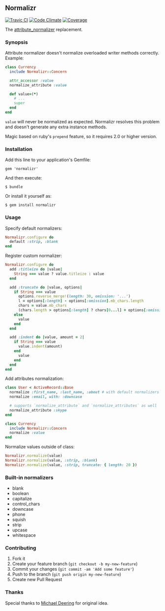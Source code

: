 ## Normalizr

[![Travic CI](http://img.shields.io/travis/dimko/normalizr.svg)](https://travis-ci.org/dimko/normalizr) [![Code Climate](http://img.shields.io/codeclimate/github/dimko/normalizr.svg)](https://codeclimate.com/github/dimko/normalizr) [![Coverage](http://img.shields.io/codeclimate/coverage/github/dimko/normalizr.svg)](https://codeclimate.com/github/dimko/normalizr)

The [attribute_normalizer](https://github.com/mdeering/attribute_normalizer) replacement.

### Synopsis

Attribute normalizer doesn't normalize overloaded writer methods correctly. Example:

```ruby
class Currency
  include Normalizr::Concern

  attr_accessor :value
  normalize_attribute :value

  def value=(*)
    # ...
    super
  end
end
```

`value` will never be normalized as expected. Normalizr resolves this problem and doesn't generate any extra instance methods.

Magic based on ruby's `prepend` feature, so it requires 2.0 or higher version.

### Installation

Add this line to your application's Gemfile:

    gem 'normalizr'

And then execute:

    $ bundle

Or install it yourself as:

    $ gem install normalizr

### Usage

Specify default normalizers:

```ruby
Normalizr.configure do
  default :strip, :blank
end
```

Register custom normalizer:

```ruby
Normalizr.configure do
  add :titleize do |value|
    String === value ? value.titleize : value
  end

  add :truncate do |value, options|
    if String === value
      options.reverse_merge!(length: 30, omission: '...')
      l = options[:length] - options[:omission].mb_chars.length
      chars = value.mb_chars
      (chars.length > options[:length] ? chars[0...l] + options[:omission] : value).to_s
    else
      value
    end
  end

  add :indent do |value, amount = 2|
    if String === value
      value.indent(amount)
    end
      value
    end
  end
end
```

Add attributes normalization:

```ruby
class User < ActiveRecord::Base
  normalize :first_name, :last_name, :about # with default normalizers
  normalize :email, with: :downcase

  # supports `normalize_attribute` and `normalize_attributes` as well
  normalize_attribute :skype
end

class Currency
  include Normalizr::Concern
  normalize :value
end
```

Normalize values outside of class:

```ruby
Normalizr.normalize(value)
Normalizr.normalize(value, :strip, :blank)
Normalizr.normalize(value, :strip, truncate: { length: 20 })
```

### Built-in normalizers

- blank
- boolean
- capitalize
- control_chars
- downcase
- phone
- squish
- strip
- upcase
- whitespace

### Contributing

1. Fork it
2. Create your feature branch (`git checkout -b my-new-feature`)
3. Commit your changes (`git commit -am 'Add some feature'`)
4. Push to the branch (`git push origin my-new-feature`)
5. Create new Pull Request

### Thanks

Special thanks to [Michael Deering](https://github.com/mdeering) for original idea.
